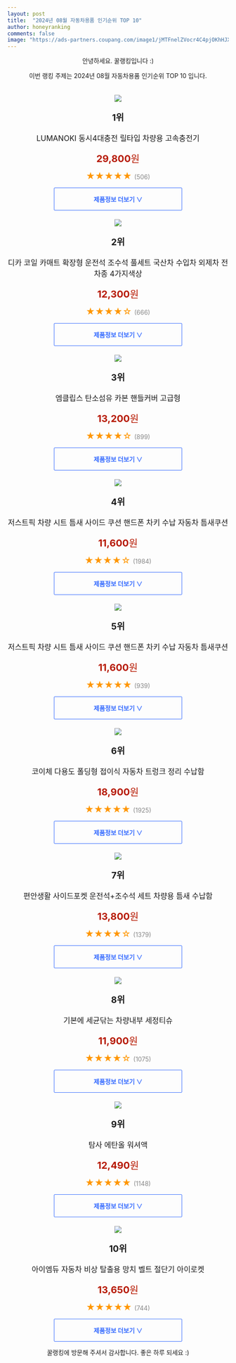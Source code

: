 ```yaml
---
layout: post
title:  "2024년 08월 자동차용품 인기순위 TOP 10"
author: honeyranking
comments: false
image: "https://ads-partners.coupang.com/image1/jMTFnelZVocr4C4pjOKhHJXQc53KodWmJm4gpwKuH2t31JMCoobHOAu3m7qg5TZVOQxMOjWJ9IV5yiXOP9KcJuxnVI7DxgGlyjsjdC4N7ikcnPcw_Fq83xdmctnefqSaMgJg_ccxCdFdUbX6pbz5yq4DWATOLcqavTwR7ClHxnvW3GX30eJ-ayq0GLxJXyFeEh7sVSrKJIbd-9I0Kv_R8C1bA20tCpRViSoObPhCZlW2-ytQ-SLahcWKCbRw4Cgt8xNEFaa3b6Jlpa_LI9Izfp8LkWuYFE3M6m58-HkSkukbd-cOHxDNg6A="
---
```

<p style="text-align: center;">안녕하세요. 꿀랭킹입니다 :)</p>
<p style="text-align: center;">이번 랭킹 주제는 2024년 08월 자동차용품 인기순위 TOP 10 입니다.</p><center><img src="https://ads-partners.coupang.com/image1/jMTFnelZVocr4C4pjOKhHJXQc53KodWmJm4gpwKuH2t31JMCoobHOAu3m7qg5TZVOQxMOjWJ9IV5yiXOP9KcJuxnVI7DxgGlyjsjdC4N7ikcnPcw_Fq83xdmctnefqSaMgJg_ccxCdFdUbX6pbz5yq4DWATOLcqavTwR7ClHxnvW3GX30eJ-ayq0GLxJXyFeEh7sVSrKJIbd-9I0Kv_R8C1bA20tCpRViSoObPhCZlW2-ytQ-SLahcWKCbRw4Cgt8xNEFaa3b6Jlpa_LI9Izfp8LkWuYFE3M6m58-HkSkukbd-cOHxDNg6A=" style="margin-top:20px" /></center><p style="text-align: center; font-size: 20px"><b>1위</b></p><p style="text-align: center; font-size: 17px">LUMANOKI 동시4대충전 릴타입 차량용 고속충전기</p><p style="text-align: center;"><span style="color: #b61800; font-size: 22px;"><b>29,800</b>원</span></p><p style="text-align: center;"><span style="color: #ff9600; font-size: 20px;">★★★★★ </span><span style="color: #878787;">(506)</span></p><center><a href="https://link.coupang.com/re/AFFSDP?lptag=AF3899140&subid=honeyrank&pageKey=8118176674&itemId=23018638679&vendorItemId=90026111757&traceid=V0-153-157a829055f9019c&requestid=20240821090000607232081428&token=31850C%7CGM"><div style="font-size: 14px; display: inline-block; padding: 15px 90px; color: #346aff; border-radius: 2px; border: 1px solid #346aff; cursor: pointer;"><b>제품정보 더보기 &or;</b></div></a></center><center><img src="https://ads-partners.coupang.com/image1/Y8X822ViluQnxVw8Y1C6IMqBusxN4O8xi47CQDpYW5H0BsTLX5fsjrP_FLzhbfCBKFEckE1ydLmAAUpTznjzquHUzcDFpMQ1PhXD3779rtleIB9f2UbS5NdYzVpmNdC95VsKa0SbX_K5IAoPCH2xEZasTGq7mP9b-sPn-9RjxBjeXZhJDog43TRtZJIK8oh0wWixD-5k9gv6j-E72FMPxxt4fNrDGtdHsPbeu-N26Gw9DcU1YphnYG0csm5vxnOTU93sgaCat6nQFeg6uHmTF5t72tRKRIecCk-9YxcWfSI9-z1s4A6FwX-n" style="margin-top:20px" /></center><p style="text-align: center; font-size: 20px"><b>2위</b></p><p style="text-align: center; font-size: 17px">디카 코일 카매트 확장형 운전석 조수석 풀세트 국산차 수입차 외제차 전차종 4가지색상</p><p style="text-align: center;"><span style="color: #b61800; font-size: 22px;"><b>12,300</b>원</span></p><p style="text-align: center;"><span style="color: #ff9600; font-size: 20px;">★★★★☆ </span><span style="color: #878787;">(666)</span></p><center><a href="https://link.coupang.com/re/AFFSDP?lptag=AF3899140&subid=honeyrank&pageKey=6598166979&itemId=14915440153&vendorItemId=82153628726&traceid=V0-153-ea290480fd53c4bb&requestid=20240821090000607232081428&token=31850C%7CGM"><div style="font-size: 14px; display: inline-block; padding: 15px 90px; color: #346aff; border-radius: 2px; border: 1px solid #346aff; cursor: pointer;"><b>제품정보 더보기 &or;</b></div></a></center><center><img src="https://ads-partners.coupang.com/image1/ZmLdvazkXwzLEKPXZu5ajTUvbbcTGtTJmLR3iykwKtwF36SC1m0oZKHyElfbNY4ppKztaqZkNeTlMSB689kW5uvwXUHnze6-HwLVtEo0wkZxV9VuRdvz6gCvGSM5wtyulFLqkQtv-kZP64sarmKRDTa7ReWb0j0m7SR-8SPIJlEiF4r-Y3BB3YEc82O9Yjya_DCWkB9CzH0tYfTvV-4moBbtHKWCLoZ69MFeQVi4q_TGUKcLvijUZDMZnmpuD6Gzl42xjnWAgYGD3Fqm5ChRxSmyBknVz8iMGbSsABUv6D0QUf4KnkFt8yA=" style="margin-top:20px" /></center><p style="text-align: center; font-size: 20px"><b>3위</b></p><p style="text-align: center; font-size: 17px">엠클립스 탄소섬유 카본 핸들커버 고급형</p><p style="text-align: center;"><span style="color: #b61800; font-size: 22px;"><b>13,200</b>원</span></p><p style="text-align: center;"><span style="color: #ff9600; font-size: 20px;">★★★★☆ </span><span style="color: #878787;">(899)</span></p><center><a href="https://link.coupang.com/re/AFFSDP?lptag=AF3899140&subid=honeyrank&pageKey=7695202336&itemId=20588211657&vendorItemId=87663124814&traceid=V0-153-6637d851fc8d3ae1&requestid=20240821090000607232081428&token=31850C%7CGM"><div style="font-size: 14px; display: inline-block; padding: 15px 90px; color: #346aff; border-radius: 2px; border: 1px solid #346aff; cursor: pointer;"><b>제품정보 더보기 &or;</b></div></a></center><center><img src="https://ads-partners.coupang.com/image1/ID5qihtStWbmKXK1IIFdowOdglDMbRerPdF-K3LGAx4WnFtdFLI37gg5ofbfvppuBBacV7EyypKQ-n23q6zvErJl3ZoeFgcol5_8oGq3TXJEcmdnHdJ4cmdi6rkUXiKixDrY1ap4ljS_WrciX8Sp_-FnerfA0SCblcpV_VS85oBRt_TohLWkNYKq7-PuARFbSYZR3Tqwa5L_Nm8mT45hAGhjMrLNlEKauD14GoPkKbKSORAiwYyn-6YapXme6qhMQDC1H_nOce-xnLHb5t_JT079aMM6xakx4KWmoLSD7T9UOxMS5GD1uy4=" style="margin-top:20px" /></center><p style="text-align: center; font-size: 20px"><b>4위</b></p><p style="text-align: center; font-size: 17px">저스트픽 차량 시트 틈새 사이드 쿠션 핸드폰 차키 수납 자동차 틈새쿠션</p><p style="text-align: center;"><span style="color: #b61800; font-size: 22px;"><b>11,600</b>원</span></p><p style="text-align: center;"><span style="color: #ff9600; font-size: 20px;">★★★★☆ </span><span style="color: #878787;">(1984)</span></p><center><a href="https://link.coupang.com/re/AFFSDP?lptag=AF3899140&subid=honeyrank&pageKey=8179114191&itemId=23379735085&vendorItemId=90412608451&traceid=V0-153-c2f8a769d779b6f1&requestid=20240821090000607232081428&token=31850C%7CGM"><div style="font-size: 14px; display: inline-block; padding: 15px 90px; color: #346aff; border-radius: 2px; border: 1px solid #346aff; cursor: pointer;"><b>제품정보 더보기 &or;</b></div></a></center><center><img src="https://ads-partners.coupang.com/image1/6i5GC3uUTNKbQOZW6gre2UAzoOPE0HiCoywPFosV5zTDh2Tz-avyXn3HxiMrq_WXS7mgI-kVCe9V1_LD_HKZaEW_mAPOEfXsiyCiKQ2B4ArdHAbnJbCmDSAlMGrapZVW331oMfHVTOu8Y_yFahRikqd00PhZkOIqpTV6AgoZe8tbA9Jne6KnIRDteHJ21sw-X8g13u4ou1L1roU7vs-wkQO_W4Iy0vghDVEk2EdlcBkV3Ce8GEZMuX8TN0WgtAUPNfJf9VTapwzCnhG65MUVjuQqNDCjxLot39P_CodExCzGoojs3wP2GknG" style="margin-top:20px" /></center><p style="text-align: center; font-size: 20px"><b>5위</b></p><p style="text-align: center; font-size: 17px">저스트픽 차량 시트 틈새 사이드 쿠션 핸드폰 차키 수납 자동차 틈새쿠션</p><p style="text-align: center;"><span style="color: #b61800; font-size: 22px;"><b>11,600</b>원</span></p><p style="text-align: center;"><span style="color: #ff9600; font-size: 20px;">★★★★★ </span><span style="color: #878787;">(939)</span></p><center><a href="https://link.coupang.com/re/AFFSDP?lptag=AF3899140&subid=honeyrank&pageKey=8179114191&itemId=23379735087&vendorItemId=90412608479&traceid=V0-153-c2f8a769d779b6f1&requestid=20240821090000607232081428&token=31850C%7CGM"><div style="font-size: 14px; display: inline-block; padding: 15px 90px; color: #346aff; border-radius: 2px; border: 1px solid #346aff; cursor: pointer;"><b>제품정보 더보기 &or;</b></div></a></center><center><img src="https://ads-partners.coupang.com/image1/8WV0Rvw3W8vjZ8di8YBKQX9c9dyT5FPGD8cMVydBOyMS0HfrnSIdIqTm8WNb93EEd353K87907YjYCctA0i6n9QpUoOMec1ngyHu4vVMTCOEkVohuE7sAbK1FtVMKyhzg8iEFGtftqmLw6Rjpi2A5Ky6N6UxRId5uhhHbCOLHbJA88UV2JH5HzA0mhpmYQGlPZNoFEaxPwiHD1_pRnc19F-gGR5kszD6-OljU8JgZh3cNVqYdahZ1iSGaESfFpV9RVzZGcZV4druCT0Wf-rBhKYQCfCldLqk1nn585VtF3rZn69l6kw9omjU" style="margin-top:20px" /></center><p style="text-align: center; font-size: 20px"><b>6위</b></p><p style="text-align: center; font-size: 17px">코이체 다용도 폴딩형 접이식 자동차 트렁크 정리 수납함</p><p style="text-align: center;"><span style="color: #b61800; font-size: 22px;"><b>18,900</b>원</span></p><p style="text-align: center;"><span style="color: #ff9600; font-size: 20px;">★★★★★ </span><span style="color: #878787;">(1925)</span></p><center><a href="https://link.coupang.com/re/AFFSDP?lptag=AF3899140&subid=honeyrank&pageKey=6979709380&itemId=17046036695&vendorItemId=90150302485&traceid=V0-153-36773b45b8db3ede&requestid=20240821090000607232081428&token=31850C%7CGM"><div style="font-size: 14px; display: inline-block; padding: 15px 90px; color: #346aff; border-radius: 2px; border: 1px solid #346aff; cursor: pointer;"><b>제품정보 더보기 &or;</b></div></a></center><center><img src="https://ads-partners.coupang.com/image1/7uoxomGJbwKOMwkY7kutuGleHyEqOuMKP-DQ4vMVQTWSzpwOD0-N8DBT6dk_GOV_HmmWeV4qPhZz7tb8uLjqSoJPoaIirPrELfPPqF8FSVbZ2fRS1RF3ndtPwaJhs4LW4TlNbclIIHdcycCK-DJN-i3FiT7z6Xtr49rUPCMs3SUOANeluqvgmQwWbdk5vr1KGF9LV8YQf4QkCvxRr4nJWNQxnozt_lcGDvVQYGZ9KP9cozT5jYRM1wSdTmwu03Bx687VTAbJv_KK5vX5RGFHi-z7jO3kkL0gGSDy41kSMU2blu9BR_2F-os=" style="margin-top:20px" /></center><p style="text-align: center; font-size: 20px"><b>7위</b></p><p style="text-align: center; font-size: 17px">편안생활 사이드포켓 운전석+조수석 세트 차량용 틈새 수납함</p><p style="text-align: center;"><span style="color: #b61800; font-size: 22px;"><b>13,800</b>원</span></p><p style="text-align: center;"><span style="color: #ff9600; font-size: 20px;">★★★★☆ </span><span style="color: #878787;">(1379)</span></p><center><a href="https://link.coupang.com/re/AFFSDP?lptag=AF3899140&subid=honeyrank&pageKey=7099294894&itemId=17716481387&vendorItemId=84881328612&traceid=V0-153-444767b8c4f8d327&requestid=20240821090000607232081428&token=31850C%7CGM"><div style="font-size: 14px; display: inline-block; padding: 15px 90px; color: #346aff; border-radius: 2px; border: 1px solid #346aff; cursor: pointer;"><b>제품정보 더보기 &or;</b></div></a></center><center><img src="https://ads-partners.coupang.com/image1/9T9WK56luLNsfAax9bXrAfqheOn2wp4alyYLPyJBoI3T9zaerRdT6qlSKWVMs9sjVTMxwUAKGu5UUiChIrfKRLuXQOtzSUp9ww17tG8dMscyF3H_pqr6NgRNRrjOJi77XnGv1j2fzZiZgfIkPHcREVak2pYEXyNZEEKBIr68sHxvWIAUQxC6wRocY9WVskaOhb7bJDy0GmkdKIt26Qchun5LOMKuIUyA0eFvaR2XJgK0cC2YmH1ev_9FNyNQDk7YEdJ93LkYfbElQYf98ZMHwzxcjaLJK_-x9UI=" style="margin-top:20px" /></center><p style="text-align: center; font-size: 20px"><b>8위</b></p><p style="text-align: center; font-size: 17px">기본에 세균닦는 차량내부 세정티슈</p><p style="text-align: center;"><span style="color: #b61800; font-size: 22px;"><b>11,900</b>원</span></p><p style="text-align: center;"><span style="color: #ff9600; font-size: 20px;">★★★★☆ </span><span style="color: #878787;">(1075)</span></p><center><a href="https://link.coupang.com/re/AFFSDP?lptag=AF3899140&subid=honeyrank&pageKey=1539424841&itemId=7094289283&vendorItemId=70372445762&traceid=V0-153-c4dde68e020c01ea&requestid=20240821090000607232081428&token=31850C%7CGM"><div style="font-size: 14px; display: inline-block; padding: 15px 90px; color: #346aff; border-radius: 2px; border: 1px solid #346aff; cursor: pointer;"><b>제품정보 더보기 &or;</b></div></a></center><center><img src="https://ads-partners.coupang.com/image1/mmqa4rHTIdYJgqG2mojV7HEltDkGPeOPKay4MwDriF-vDRZi9XrmsEcmfvhBQKT8UarQBb_fQvnX3f04nyg-6pmUYDKwnBhdOHSsv-19ZzTJY8KS6rfbuPve3HrsmMMNQx2qNzU8fJF8JRJmoiseRMa1-c34tXq5zD3xEtNH3t-wEXqz_oHWOqf_mTqlz0xllmOID_K4L5gBeUz1L9bDu4JEBMN7GhDQqWWs_Ef0bT-jqozfXS1YUw9RrrkFNQgD5cdqzu2gF6gbSY-WG8SxBkUZpiU4dQuq4bs=" style="margin-top:20px" /></center><p style="text-align: center; font-size: 20px"><b>9위</b></p><p style="text-align: center; font-size: 17px">탐사 에탄올 워셔액</p><p style="text-align: center;"><span style="color: #b61800; font-size: 22px;"><b>12,490</b>원</span></p><p style="text-align: center;"><span style="color: #ff9600; font-size: 20px;">★★★★★ </span><span style="color: #878787;">(1148)</span></p><center><a href="https://link.coupang.com/re/AFFSDP?lptag=AF3899140&subid=honeyrank&pageKey=4368492496&itemId=5146173680&vendorItemId=72455517265&traceid=V0-153-ccf3f7f3ec67d7c5&requestid=20240821090000607232081428&token=31850C%7CGM"><div style="font-size: 14px; display: inline-block; padding: 15px 90px; color: #346aff; border-radius: 2px; border: 1px solid #346aff; cursor: pointer;"><b>제품정보 더보기 &or;</b></div></a></center><center><img src="https://ads-partners.coupang.com/image1/naoo0WiyreitrZxwnTikp0cW54GKqu-Npy34A71K5UIVuufMqjPOIp1ESYB7DhKRQKfFIDLgNhMGjXI3H4oG7XVGg5J0-6tUBZi-r_APkGjZescaL3en3KjDoyeJTjNcUO4gYNJTs5F4C1SiHDWsawHnk5FlSdLP-HyO9Sthnvzh68CtzPWWIulVllo0rH7yc-owZHKmFLnZWQ_t7sn2gu6jHRHgqGK4wTQURN-4UfcAZLnHFf03XMCYzTbAeH15IFgIkZ7tDc9s6xXCvzIJbFPtgPxWp4Z7N8Kt-F94nkrQ_DsU3D-U13c=" style="margin-top:20px" /></center><p style="text-align: center; font-size: 20px"><b>10위</b></p><p style="text-align: center; font-size: 17px">아이엠듀 자동차 비상 탈출용 망치 벨트 절단기 아이로켓</p><p style="text-align: center;"><span style="color: #b61800; font-size: 22px;"><b>13,650</b>원</span></p><p style="text-align: center;"><span style="color: #ff9600; font-size: 20px;">★★★★★ </span><span style="color: #878787;">(744)</span></p><center><a href="https://link.coupang.com/re/AFFSDP?lptag=AF3899140&subid=honeyrank&pageKey=7475758137&itemId=14291855189&vendorItemId=83777535555&traceid=V0-153-abe21dbec49a5516&requestid=20240821090000607232081428&token=31850C%7CGM"><div style="font-size: 14px; display: inline-block; padding: 15px 90px; color: #346aff; border-radius: 2px; border: 1px solid #346aff; cursor: pointer;"><b>제품정보 더보기 &or;</b></div></a></center><p style="text-align: center;">꿀랭킹에 방문해 주셔서 감사합니다. 좋은 하루 되세요 :)</p>